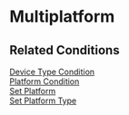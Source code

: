 # Multiplatform

## Related Conditions

[Device Type Condition](../reference/conditions.md#device-type-condition)  
[Platform Condition](../reference/conditions.md#platform-condition)  
[Set Platform](../reference/conditions.md#set-platform)  
[Set Platform Type](../reference/conditions.md#set-platform-type)

